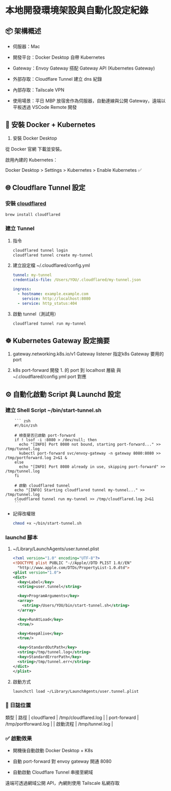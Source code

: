# 本地開發環境架設與自動化設定紀錄

## 📦 架構概述

* 伺服器：Mac

* 開發平台：Docker Desktop 自帶 Kubernetes

* Gateway：Envoy Gateway 搭配 Gateway API (Kubernetes Gateway)

* 外部存取：Cloudflare Tunnel 建立 dns 紀錄

* 內部存取：Tailscale VPN

* 使用場景：平日 MBP 放宿舍作為伺服器，自動連線與公開 Gateway，遠端以平板透過 VSCode Remote 開發

## 🐳 安裝 Docker + Kubernetes

1. 安裝 Docker Desktop

從 Docker 官網 下載並安裝。

啟用內建的 Kubernetes：

Docker Desktop > Settings > Kubernetes > Enable Kubernetes ✅

## 🌐 Cloudflare Tunnel 設定

### 安裝 [cloudflared](https://developers.cloudflare.com/cloudflare-one/connections/connect-networks/downloads/)

``` zsh
brew install cloudflared
```

### 建立 Tunnel

1. 指令

    ``` zsh
    cloudflared tunnel login
    cloudflared tunnel create my-tunnel
    ```

2. 建立設定檔 ~/.cloudflared/config.yml

    ``` yaml
    tunnel: my-tunnel
    credentials-file: /Users/YOU/.cloudflared/my-tunnel.json

    ingress:
      - hostname: example.example.com
        service: http://localhost:8080
      - service: http_status:404
    ```

3. 啟動 tunnel（測試用）

    ``` zsh
    cloudflared tunnel run my-tunnel
    ```

## ☸️ Kubernetes Gateway 設定摘要

1. gateway.networking.k8s.io/v1 Gateway listener 指定k8s Gateway 要用的port

2. k8s port-forward 開發 1. 的 port 到 localhost 層級 與 ~/.cloudflared/config.yml port 對應

## ⚙️ 自動化啟動 Script 與 Launchd 設定

### 建立 Shell Script ~/bin/start-tunnel.sh

        ``` zsh
        #!/bin/zsh

        # 檢查是否已啟動 port-forward
        if ! lsof -i :8080 > /dev/null; then
          echo "[INFO] Port 8080 not bound, starting port-forward..." >> /tmp/tunnel.log
          kubectl port-forward svc/envoy-gateway -n gateway 8080:8080 >> /tmp/portforward.log 2>&1 &
        else
          echo "[INFO] Port 8080 already in use, skipping port-forward" >> /tmp/tunnel.log
        fi

        # 啟動 cloudflared tunnel
        echo "[INFO] Starting cloudflared tunnel my-tunnel..." >> /tmp/tunnel.log
        cloudflared tunnel run my-tunnel >> /tmp/cloudflared.log 2>&1
        ```

* 記得改權限

    ``` zsh
    chmod +x ~/bin/start-tunnel.sh
    ```

### launchd 腳本

1. ~/Library/LaunchAgents/user.tunnel.plist

    ``` xml
    <?xml version="1.0" encoding="UTF-8"?>
    <!DOCTYPE plist PUBLIC "-//Apple//DTD PLIST 1.0//EN"
      "http://www.apple.com/DTDs/PropertyList-1.0.dtd">
    <plist version="1.0">
    <dict>
      <key>Label</key>
      <string>user.tunnel</string>

      <key>ProgramArguments</key>
      <array>
        <string>/Users/YOU/bin/start-tunnel.sh</string>
      </array>

      <key>RunAtLoad</key>
      <true/>

      <key>KeepAlive</key>
      <true/>

      <key>StandardOutPath</key>
      <string>/tmp/tunnel.log</string>
      <key>StandardErrorPath</key>
      <string>/tmp/tunnel.err</string>
    </dict>
    </plist>
    ```

2. 啟動方式

    ``` zsh
    launchctl load ~/Library/LaunchAgents/user.tunnel.plist
    ```

### 📑 日誌位置

類型 | 路徑
| cloudflared | /tmp/cloudflared.log |
| port-forward | /tmp/portforward.log |
| 啟動流程 | /tmp/tunnel.log |

### ✅ 啟動效果

* 開機後自動啟動 Docker Desktop + K8s

* 自動 port-forward 對 envoy gateway 開通 8080

* 自動啟動 Cloudflare Tunnel 串接至網域

遠端可透過網域公開 API，內網則使用 Tailscale 私網存取
